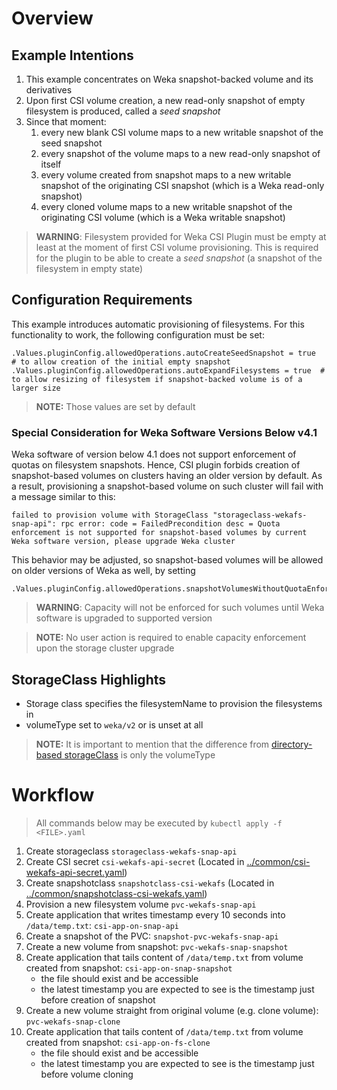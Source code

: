 # Overview
## Example Intentions
1. This example concentrates on Weka snapshot-backed volume and its derivatives
2. Upon first CSI volume creation, a new read-only snapshot of empty filesystem is produced, called a _seed snapshot_
3. Since that moment:
   1. every new blank CSI volume maps to a new writable snapshot of the seed snapshot
   2. every snapshot of the volume maps to a new read-only snapshot of itself
   3. every volume created from snapshot maps to a new writable snapshot of the originating CSI snapshot (which is a Weka read-only snapshot)
   4. every cloned volume maps to a new writable snapshot of the originating CSI volume (which is a Weka writable snapshot)

> **WARNING**: Filesystem provided for Weka CSI Plugin must be empty at least at the moment of first CSI volume provisioning.
  This is required for the plugin to be able to create a _seed snapshot_ (a snapshot of the filesystem in empty state)  

## Configuration Requirements
This example introduces automatic provisioning of filesystems. For this functionality to work, the following configuration must be set:
```
.Values.pluginConfig.allowedOperations.autoCreateSeedSnapshot = true  # to allow creation of the initial empty snapshot
.Values.pluginConfig.allowedOperations.autoExpandFilesystems = true  # to allow resizing of filesystem if snapshot-backed volume is of a larger size
```
> **NOTE:** Those values are set by default

### Special Consideration for Weka Software Versions Below v4.1
Weka software of version below 4.1 does not support enforcement of quotas on filesystem snapshots.
Hence, CSI plugin forbids creation of snapshot-based volumes on clusters having an older version by default.
As a result, provisioning a snapshot-based volume on such cluster will fail with a message similar to this:
```text
failed to provision volume with StorageClass "storageclass-wekafs-snap-api": rpc error: code = FailedPrecondition desc = Quota enforcement is not supported for snapshot-based volumes by current Weka software version, please upgrade Weka cluster
```
This behavior may be adjusted, so snapshot-based volumes will be allowed on older versions of Weka as well, by setting
```
.Values.pluginConfig.allowedOperations.snapshotVolumesWithoutQuotaEnforcement=true
```

> **WARNING**: Capacity will not be enforced for such volumes until Weka software is upgraded to supported version

> **NOTE:** No user action is required to enable capacity enforcement upon the storage cluster upgrade

## StorageClass Highlights
- Storage class specifies the filesystemName to provision the filesystems in
- volumeType set to `weka/v2` or is unset at all

> **NOTE:** It is important to mention that the difference from [directory-based storageClass](../dynamic_directory/storageclass-wekafs-dir-api.yaml) 
> is only the volumeType


# Workflow
> All commands below may be executed by `kubectl apply -f <FILE>.yaml`
1. Create storageclass `storageclass-wekafs-snap-api`
2. Create CSI secret `csi-wekafs-api-secret`  (Located in [../common/csi-wekafs-api-secret.yaml](../common/csi-wekafs-api-secret.yaml)) 
3. Create snapshotclass `snapshotclass-csi-wekafs` (Located in [../common/snapshotclass-csi-wekafs.yaml](../common/snapshotclass-csi-wekafs.yaml))
4. Provision a new filesystem volume `pvc-wekafs-snap-api`
5. Create application that writes timestamp every 10 seconds into `/data/temp.txt`: `csi-app-on-snap-api`
6. Create a snapshot of the PVC: `snapshot-pvc-wekafs-snap-api`
7. Create a new volume from snapshot: `pvc-wekafs-snap-snapshot`
8. Create application that tails content of `/data/temp.txt` from volume created from snapshot: `csi-app-on-snap-snapshot`
   - the file should exist and be accessible
   - the latest timestamp you are expected to see is the timestamp just before creation of snapshot
9. Create a new volume straight from original volume (e.g. clone volume): `pvc-wekafs-snap-clone`
10. Create application that tails content of `/data/temp.txt` from volume created from snapshot: `csi-app-on-fs-clone`
    - the file should exist and be accessible
    - the latest timestamp you are expected to see is the timestamp just before volume cloning
